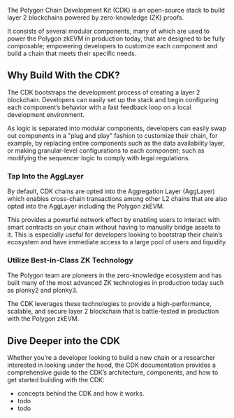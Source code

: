 The Polygon Chain Development Kit (CDK) is an open-source stack to build layer 2 blockchains powered by zero-knowledge (ZK) proofs.

It consists of several modular components, many of which are used to power the Polygon zkEVM in production today, that are designed to be fully composable; empowering developers to customize each component and build a chain that meets their specific needs.

## Why Build With the CDK?

The CDK bootstraps the development process of creating a layer 2 blockchain. Developers can easily set up the stack and begin configuring each component&rsquo;s behavior with a fast feedback loop on a local development environment.

As logic is separated into modular components, developers can easily swap out components in a "plug and play" fashion to customize their chain, for example, by replacing entire components such as the data availability layer, or making granular-level configurations to each component; such as modifying the sequencer logic to comply with legal regulations.

### Tap Into the AggLayer

By default, CDK chains are opted into the Aggregation Layer (AggLayer) which enables cross-chain transactions among other L2 chains that are also opted into the AggLayer including the Polygon zkEVM.

This provides a powerful network effect by enabling users to interact with smart contracts on your chain without having to manually bridge assets to it. This is especially useful for developers looking to bootstrap their chain&rsquo;s ecosystem and have immediate access to a large pool of users and liquidity.

### Utilize Best-in-Class ZK Technology

The Polygon team are pioneers in the zero-knowledge ecosystem and has built many of the most advanced ZK technologies in production today such as plonky2 and plonky3.

The CDK leverages these technologies to provide a high-performance, scalable, and secure layer 2 blockchain that is battle-tested in production with the Polygon zkEVM.

## Dive Deeper into the CDK

Whether you&rsquo;re a developer looking to build a new chain or a researcher interested in looking under the hood, the CDK documentation provides a comprehensive guide to the CDK&rsquo;s architecture, components, and how to get started building with the CDK:

- concepts behind the CDK and how it works.
- todo
- todo
